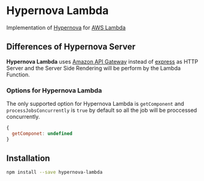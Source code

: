 # Hypernova Lambda

Implementation of [Hypernova](https://github.com/airbnb/hypernova) for [AWS Lambda](https://aws.amazon.com/lambda/)

## Differences of Hypernova Server

**Hypernova Lambda** uses [Amazon API Gateway](https://aws.amazon.com/api-gateway/) instead of [express](https://expressjs.com/) as HTTP Server and the Server Side Rendering will be perform by the Lambda Function.

### Options for Hypernova Lambda

The only supported option for Hypernova Lambda is `getComponent` and `processJobsConcurrently` is `true` by default so all the job will be proccessed concurrently.
```js
{
  getComponet: undefined
}
```

## Installation
```sh
npm install --save hypernova-lambda
```